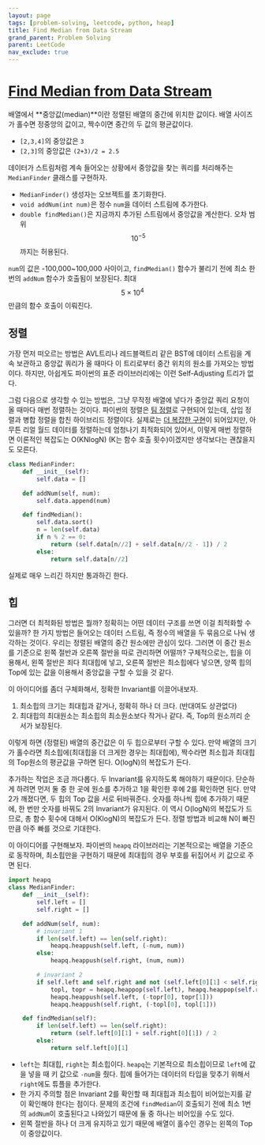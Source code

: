 ```yaml
---
layout: page
tags: [problem-solving, leetcode, python, heap]
title: Find Median from Data Stream
grand_parent: Problem Solving
parent: LeetCode
nav_exclude: true
---
```


# [Find Median from Data Stream](https://leetcode.com/problems/find-median-from-data-stream/)

 배열에서 **중앙값(median)**이란 정렬된 배열의 중간에 위치한
 값이다. 배열 사이즈가 홀수면 정중앙의 값이고, 짝수이면 중간의 두 값의
 평균값이다.
 - `[2,3,4]`의 중앙값은 `3`
 - `[2,3]`의 중앙값은 `(2+3)/2 = 2.5`

 데이터가 스트림처럼 계속 들어오는 상황에서 중앙값을 찾는 쿼리를
 처리해주는 `MedianFinder` 클래스를 구현하자.
 - `MedianFinder()` 생성자는 오브젝트를 초기화한다.
 - `void addNum(int num)`은 정수 `num`을 데이터 스트림에 추가한다.
 - `double findMedian()`은 지금까지 추가된 스트림에서 중앙값을
   계산한다. 오차 범위 $$10^{-5}$$ 까지는 허용된다.

 `num`의 값은 -100,000~100,000 사이이고, `findMedian()` 함수가 불리기
 전에 최소 한번의 `addNum` 함수가 호출됨이 보장된다. 최대 $$ 5 \times
 10^4 $$ 만큼의 함수 호출이 이뤄진다.


## 정렬

 가장 먼저 떠오르는 방법은 AVL트리나 레드블랙트리 같은 BST에 데이터
 스트림을 계속 보관하고 중앙값 쿼리가 올 때마다 이 트리로부터 중간
 위치의 원소를 가져오는 방법이다. 하지만, 아쉽게도 파이썬의 표준
 라이브러리에는 이런 Self-Adjusting 트리가 없다.

 그럼 다음으로 생각할 수 있는 방법은, 그냥 무작정 배열에 넣다가 중앙값
 쿼리 요청이 올 때마다 매번 정렬하는 것이다. 파이썬의 정렬은 [팀
 정렬](https://d2.naver.com/helloworld/0315536)로 구현되어 있는데,
 삽입 정렬과 병합 정렬을 합친 하이브리드 정렬이다. 실제로는 [더 복잡한
 구현](https://github.com/python/cpython/blob/976dec9b3b35fddbaa893c99297e0c54731451b5/Objects/listsort.txt)이
 되어있지만, 아무튼 리얼 월드 데이터를 정렬하는데 엄청나기 최적화되어
 있어서, 이렇게 매번 정렬하면 이론적인 복잡도는 O(KNlogN) (K는 함수
 호출 횟수)이겠지만 생각보다는 괜찮을지도 모른다.

```python
class MedianFinder:
    def __init__(self):
        self.data = []

    def addNum(self, num):
        self.data.append(num)

    def findMedian():
        self.data.sort()
        n = len(self.data)
        if n % 2 == 0:
            return (self.data[n//2] + self.data[n//2 - 1]) / 2
        else:
            return self.data[n//2]
```

 실제로 매우 느리긴 하지만 통과하긴 한다.

## 힙

 그러면 더 최적화된 방법은 뭘까? 정확히는 어떤 데이터 구조를 쓰면 이걸
 최적화할 수 있을까? 한 가지 방법은 들어오는 데이터 스트림, 즉 정수의
 배열을 두 묶음으로 나눠 생각하는 것이다. 우리는 정렬된 배열의 중간
 원소에만 관심이 있다. 그러면 이 중간 원소를 기준으로 왼쪽 절반과
 오른쪽 절반을 따로 관리하면 어떨까? 구체적으로는, 힙을 이용해서, 왼쪽
 절반은 죄다 최대힙에 넣고, 오른쪽 절반은 최소힙에다 넣으면, 양쪽 힙의
 Top에 있는 값을 이용해서 중앙값을 구할 수 있을 것 같다.

 이 아이디어를 좀더 구체화해서, 정확한 Invariant를 이끌어내보자.
 1. 최소힙의 크기는 최대힙과 같거나, 정확히 하나 더 크다. (반대여도
    상관없다)
 2. 최대힙의 최대원소는 최소힙의 최소원소보다 작거나 같다. 즉, Top의
    원소끼리 순서가 보장된다.

 이렇게 하면 (정렬된) 배열의 중간값은 이 두 힙으로부터 구할 수
 있다. 만약 배열의 크기가 홀수라면 최소힙에(최대힙을 더 크게한 경우는
 최대힙에), 짝수라면 최소힙과 최대힙의 Top원소의 평균값을 구하면
 된다. O(logN)의 복잡도가 든다.

 추가하는 작업은 조금 까다롭다. 두 Invariant를 유지하도록 해야하기
 때문이다. 단순하게 하려면 먼저 둘 중 한 곳에 원소를 추가하고 1을
 확인한 후에 2를 확인하면 된다. 만약 2가 깨졌다면, 두 힙의 Top 값을
 서로 뒤바꿔준다. 숫자를 하나씩 힙에 추가하기 때문에, 한 번만 숫자를
 바꿔도 2의 Invariant가 유지된다. 이 역시 O(logN)의 복잡도가 드므로,
 총 함수 횟수에 대해서 O(KlogN)의 복잡도가 든다. 정렬 방법과 비교해
 N이 빠진 만큼 아주 빠를 것으로 기대한다.

 이 아이디어를 구현해보자. 파이썬의 `heapq` 라이브러리는 기본적으로는
 배열을 기준으로 동작하며, 최소힙만을 구현하기 때문에 최대힙의 경우
 부호를 뒤집어서 키 값으로 주면 된다.

```python
import heapq
class MedianFinder:
    def __init__(self):
        self.left = []
        self.right = []

    def addNum(self, num):
        # invariant 1
        if len(self.left) == len(self.right):
            heapq.heappush(self.left, (-num, num))
        else:
            heapq.heappush(self.right, (num, num))

        # invariant 2
        if self.left and self.right and not (self.left[0][1] < self.right[0][1]):
            topl, topr = heapq.heappop(self.left), heapq.heappop(self.right)
            heapq.heappush(self.left, (-topr[0], topr[1]))
            heapq.heappush(self.right, (-topl[0], topl[1]))

    def findMedian(self):
        if len(self.left) == len(self.right):
            return (self.left[0][1] + self.right[0][1]) / 2
        else:
            return self.left[0][1]
```

 - `left`는 최대힙, `right`는 최소힙이다. `heapq`는 기본적으로
   최소힙이므로 `left`에 값을 넣을 때 키 값으로 `-num`을 줬다. 힙에
   들어가는 데이터의 타입을 맞추기 위해서 `right`에도 튜플을 추가한다.
 - 한 가지 주의할 점은 Invariant 2를 확인할 때 최대힙과 최소힙이
   비어있는지를 같이 확인해야 한다는 점이다. 문제의 조건에
   `findMedian`이 호출되기 전에 최소 1번의 `addNum`이 호출된다고
   나와있기 때문에 둘 중 하나는 비어있을 수도 있다.
 - 왼쪽 절반을 하나 더 크게 유지하고 있기 때문에 배열이 홀수인 경우는
   왼쪽의 Top이 중앙값이다.
